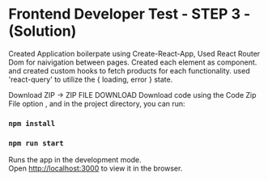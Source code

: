 # Frontend Developer Test - STEP 3 - (Solution)

Created Application boilerpate using Create-React-App, Used React Router Dom for naivigation between pages.
Created each element as component. and created custom hooks to fetch products for each functionality.
used 'react-query' to utilize the { loading, error } state.

Download ZIP -> ZIP FILE DOWNLOAD
Download code using the Code Zip File option , and in the project directory, you can run:

### `npm install`
### `npm run start`

Runs the app in the development mode.\
Open [http://localhost:3000](http://localhost:3000) to view it in the browser.


